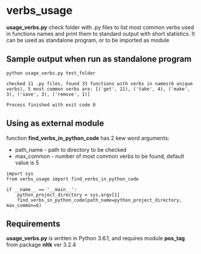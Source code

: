 # verbs_usage

**usage_verbs.py** check folder with .py files to list most common verbs used in functions names
and print them to standard output with short statistics. 
It can be used as standalone program, or to be imported as module

## Sample output when run as standalone program
```
python usage_verbs.py test_folder

checked 11 .py files, found 33 functions with verbs in names(6 unique verbs), 5 most common verbs are: [('get', 21), ('take', 4), ('make', 3), ('save', 3), ('remove', 1)]

Process finished with exit code 0
```

## Using as external module

function **find_verbs_in_python_code** has 2 kew word arguments:
- path_name - path to directory to be checked
- max_common - number of most common verbs to be found, default value is 5
```
import sys
from verbs_usage import find_verbs_in_python_code

if __name__ == '__main__':
    python_project_directory = sys.argv[1]
    find_verbs_in_python_code(path_name=python_project_directory, max_common=6)
```

## Requirements
**usage_verbs.py** is written in Python 3.6.1, and requires module **pos_tag** from package **nltk** ver 3.2.4


